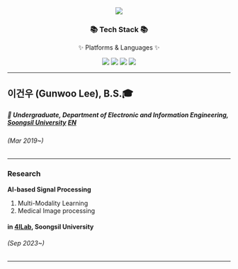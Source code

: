 <div align=center>
	<img src="https://capsule-render.vercel.app/api?type=venom&height=300&color=gradient&text=Gunwoo's%20Github&section=header&fontColor=15" />	

</div>
<div align=center>
	<h3>📚 Tech Stack 📚</h3>
	<p>✨ Platforms & Languages ✨</p>
</div>
<div align="center">
	<img src="https://img.shields.io/badge/Python-3776AB?style=flat&logo=Python&logoColor=white" />
	<img src="https://img.shields.io/badge/Pytorch-EE4C2C?style=flat&logo=Pytorch&logoColor=white" />
	<img src="https://img.shields.io/badge/C-A8B9CC?style=flat&logo=C&logoColor=white" />
	<img src="https://img.shields.io/badge/C++-00599C?style=flat&logo=C++&logoColor=white" />

</div>


---
## 이건우 (Gunwoo Lee), B.S.🎓



##### 🏫 Undergraduate, Department of Electronic and Information Engineering, [Soongsil University](https://ssu.ac.kr/) [EN](https://webtrans.llsollu.com:40443/ezweb/translate?source=KO&target=EN&profileId=0012d8d1-14e0-4237-a6a5-a68bc015f94d&url=https%3A%2F%2Fssu.ac.kr%2Fmain_renewal%2F)
###### (Mar 2019~)


---
### Research

**AI-based Signal Processing**
1. Multi-Modality Learning
2. Medical Image processing

#### in [4ILab](https://sites.google.com/ssu.ac.kr/4ilab/), Soongsil University
###### (Sep 2023~)
---
<!--
**gunwoo5034/gunwoo5034** is a ✨ _special_ ✨ repository because its `README.md` (this file) appears on your GitHub profile.

Here are some ideas to get you started:

- 🔭 I’m currently working on ...
- 🌱 I’m currently learning ...
- 👯 I’m looking to collaborate on ...
- 🤔 I’m looking for help with ...
- 💬 Ask me about ...
- 📫 How to reach me: ...
- 😄 Pronouns: ...
- ⚡ Fun fact: ...
-->
